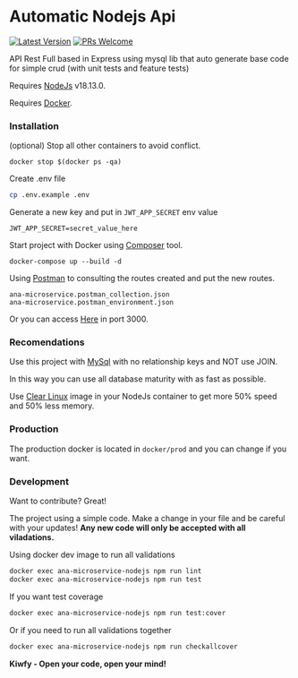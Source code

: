 # Automatic Nodejs Api

[![Latest Version](https://img.shields.io/github/v/release/kiwfy/ana-microframework.svg?style=flat-square)](https://github.com/kiwfy/ana-microframework/releases)
[![PRs Welcome](https://img.shields.io/badge/PRs-welcome-brightgreen.svg?style=flat-square)](http://makeapullrequest.com)

API Rest Full based in Express using mysql lib that auto generate base code for simple crud (with unit tests and feature tests)

Requires [NodeJs](https://nodejs.org/en/download/) v18.13.0.

Requires [Docker](https://docs.docker.com/get-docker/).

### Installation

(optional) Stop all other containers to avoid conflict.

```
docker stop $(docker ps -qa)
```

Create .env file

```sh
cp .env.example .env
```

Generate a new key and put in `JWT_APP_SECRET` env value

```
JWT_APP_SECRET=secret_value_here
```

Start project with Docker using [Composer](https://getcomposer.org/) tool.

```
docker-compose up --build -d
```

Using [Postman](https://www.postman.com/downloads/) to consulting the routes created and put the new routes.

```
ana-microservice.postman_collection.json
ana-microservice.postman_environment.json
```

Or you can access [Here](http://localhost:3000) in port 3000.

### Recomendations

Use this project with [MySql](https://www.mysql.com/) with no relationship keys and NOT use JOIN.

In this way you can use all database maturity with as fast as possible.

Use [Clear Linux](https://clearlinux.org/) image in your NodeJs container to get more 50% speed and 50% less memory.

### Production

The production docker is located in `docker/prod` and you can change if you want.

### Development

Want to contribute? Great!

The project using a simple code.
Make a change in your file and be careful with your updates!
**Any new code will only be accepted with all viladations.**

Using docker dev image to run all validations

```sh
docker exec ana-microservice-nodejs npm run lint
docker exec ana-microservice-nodejs npm run test
```

If you want test coverage
```sh
docker exec ana-microservice-nodejs npm run test:cover
```

Or if you need to run all validations together
```sh
docker exec ana-microservice-nodejs npm run checkallcover
```

**Kiwfy - Open your code, open your mind!**
